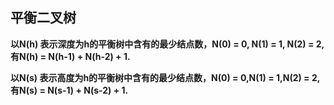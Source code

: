 ## 平衡二叉树



**以N(h) 表示深度为h的平衡树中含有的最少结点数，N(0) = 0, N(1) = 1, N(2) = 2,有N(h) = N(h-1) + N(h-2) + 1.**

**以N(s) 表示高度为h的平衡树中含有的最少结点数，N(0) = 0,N(1) = 1,N(2) = 2,有N(s) = N(s-1) + N(s-2) + 1.**

